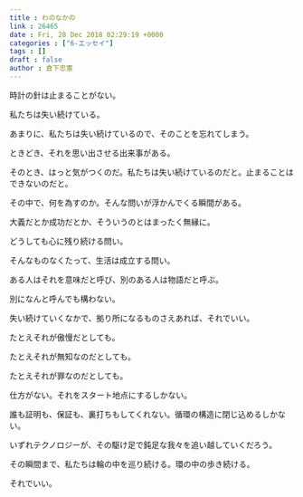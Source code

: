 ```yaml
---
title : わのなかの
link : 26465
date : Fri, 28 Dec 2018 02:29:19 +0000
categories : ["6-エッセイ"]
tags : []
draft : false
author : 倉下忠憲
---
```


時計の針は止まることがない。

私たちは失い続けている。

あまりに、私たちは失い続けているので、そのことを忘れてしまう。

ときどき、それを思い出させる出来事がある。

そのとき、はっと気がつくのだ。私たちは失い続けているのだと。止まることはできないのだと。

その中で、何を為すのか。そんな問いが浮かんでくる瞬間がある。

大義だとか成功だとか、そういうのとはまったく無縁に。

どうしても心に残り続ける問い。

そんなものなくたって、生活は成立する問い。

ある人はそれを意味だと呼び、別のある人は物語だと呼ぶ。

別になんと呼んでも構わない。

失い続けていくなかで、拠り所になるものさえあれば、それでいい。

たとえそれが傲慢だとしても。

たとえそれが無知なのだとしても。

たとえそれが罪なのだとしても。

仕方がない。それをスタート地点にするしかない。

誰も証明も、保証も、裏打ちもしてくれない。循環の構造に閉じ込めるしかない。

いずれテクノロジーが、その駆け足で鈍足な我々を追い越していくだろう。

その瞬間まで、私たちは輪の中を巡り続ける。環の中の歩き続ける。

それでいい。